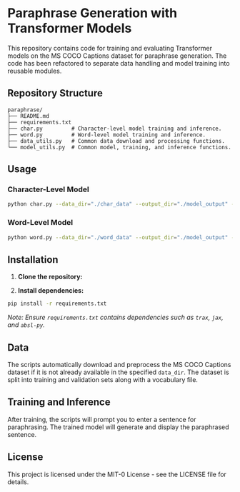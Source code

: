 # Paraphrase Generation with Transformer Models

This repository contains code for training and evaluating Transformer models on the MS COCO Captions dataset for paraphrase generation. The code has been refactored to separate data handling and model training into reusable modules.

## Repository Structure

```
paraphrase/
├── README.md
├── requirements.txt
├── char.py         # Character-level model training and inference.
├── word.py         # Word-level model training and inference.
├── data_utils.py   # Common data download and processing functions.
└── model_utils.py  # Common model, training, and inference functions.
```

## Usage

### Character-Level Model

```bash
python char.py --data_dir="./char_data" --output_dir="./model_output" --train_steps=1000 --eval_steps=10 --batch_size=128 --learning_rate=0.0005 --model_name="transformer" --max_len=256
```

### Word-Level Model

```bash
python word.py --data_dir="./word_data" --output_dir="./model_output" --train_steps=1000 --eval_steps=10 --batch_size=128 --learning_rate=0.0005 --model_name="transformer" --max_len=256
```

## Installation

1. **Clone the repository:**

2. **Install dependencies:**

```bash
pip install -r requirements.txt
```

*Note: Ensure `requirements.txt` contains dependencies such as `trax`, `jax`, and `absl-py`.*

## Data

The scripts automatically download and preprocess the MS COCO Captions dataset if it is not already available in the specified `data_dir`. The dataset is split into training and validation sets along with a vocabulary file.

## Training and Inference

After training, the scripts will prompt you to enter a sentence for paraphrasing. The trained model will generate and display the paraphrased sentence.

## License

This project is licensed under the MIT-0 License - see the LICENSE file for details.